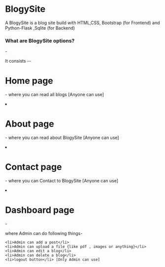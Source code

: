 # BlogySite
<p> A BlogySite is a blog site build with HTML,CSS, Bootstrap (for Frontend) and Python-Flask ,Sqlite (for Backend)</p>
 <h3>What are BlogySite options?</h3>
 -<p>It consists --
<h1>Home page</h1> 
   <p>- where you can read all blogs [Anyone can use]</p></li>
  <li><h1>About page</h1> 
   <p>- where you can read about BlogySite [Anyone can use]</p></li>
  <li><h1>Contact page</h1> 
   <p>- where you can Contact to BlogySite [Anyone can use]</p></li>
  <li><h1>Dashboard page</h1> 
    -<p> where Admin can do following things-</p>
 
    <li>Admin can add a post</li>
    <li>Admin can upload a file {like pdf , images or anything}</li>
    <li>Admin can edit a blog</li>
    <li>Admin can delete a blog</li>
    <li>logout button</li> [Only Admin can use]
  </li>
  
  
 
 
